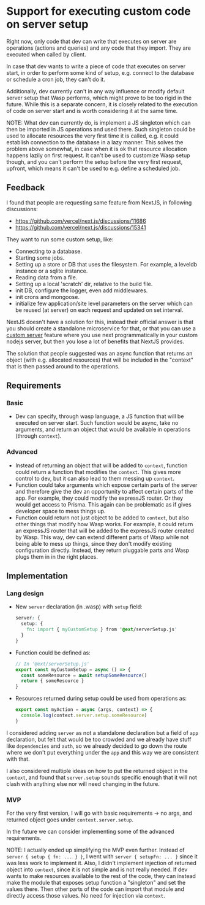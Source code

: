 # Support for executing custom code on server setup

Right now, only code that dev can write that executes on server are operations (actions and queries) and any code that they import.
They are executed when called by client.

In case that dev wants to write a piece of code that executes on server start, in order to perform some kind of setup, e.g. connect to the database or schedule a cron job, they can't do it.

Additionally, dev currently can't in any way influence or modify default server setup that Wasp performs, which might prove to be too rigid in the future.
While this is a separate concern, it is closely related to the execution of code on server start and is worth considering it at the same time.

NOTE: What dev can currently do, is implement a JS singleton which can then be imported in JS operations and used there.
  Such singleton could be used to allocate resources the very first time it is called, e.g. it could establish connection to the database in a lazy manner.
  This solves the problem above somewhat, in case when it is ok that resource allocation happens lazily on first request.
  It can't be used to customize Wasp setup though, and you can't perform the setup before the very first request, upfront, which means it can't be used to e.g. define a scheduled job.

## Feedback

I found that people are requesting same feature from NextJS, in following discussions:
  - https://github.com/vercel/next.js/discussions/11686
  - https://github.com/vercel/next.js/discussions/15341

They want to run some custom setup, like:
  - Connecting to a database.
  - Starting some jobs.
  - Setting up a store or DB that uses the filesystem. For example, a leveldb instance or a sqlite instance.
  - Reading data from a file.
  - Setting up a local 'scratch' dir, relative to the build file.
  - init DB, configure the logger, even add middlewares.
  - init crons and mongoose.
  - initialize few application/site level parameters on the server which can be reused (at server) on each request and updated on set interval.

NextJS doesn't have a solution for this, instead their official answer is that you should create a standalone microservice for that,
or that you can use a [custom server](https://nextjs.org/docs/advanced-features/custom-server) feature where you use next programmatically in your custom nodejs server, but then you lose a lot of benefits that NextJS provides.

The solution that people suggested was an async function that returns an object (with e.g. allocated resources) that will be included in the "context" that is then passed around to the operations.

## Requirements

### Basic
  - Dev can specify, through wasp language, a JS function that will be executed on server start.
    Such function would be async, take no arguments, and return an object that would be available in operations (through `context`).

### Advanced
  - Instead of returning an object that will be added to `context`, function could return a function that modifies the `context`.
    This gives more control to dev, but it can also lead to them messing up `context`.
  - Function could take arguments which expose certain parts of the server and therefore give the dev an opportunity to affect certain parts of the app.
    For example, they could modify the expressJS router. Or they would get access to Prisma.
    This again can be problematic as if gives developer space to mess things up.
  - Function could return not just object to be added to `context`, but also other things that modify how Wasp works.
    For example, it could return an expressJS router that will be added to the expressJS router created by Wasp.
    This way, dev can extend different parts of Wasp while not being able to mess up things, since they don't modify existing configuration directly.
    Instead, they return pluggable parts and Wasp plugs them in in the right places.

## Implementation

### Lang design

- New `server` declaration (in .wasp) with `setup` field:  
  ```css
  server: {
    setup: {
      fn: import { myCustomSetup } from '@ext/serverSetup.js'
    }
  }
  ```

- Function could be defined as:  
  ```js
  // In '@ext/serverSetup.js'
  export const myCustomSetup = async () => {
    const someResource = await setupSomeResource()
    return { someResource } 
  }
  ```

- Resources returned during setup could be used from operations as:  
  ```js
  export const myAction = async (args, context) => {
    console.log(context.server.setup.someResource)
  } 
  ```

I considered adding `server` as not a standalone declaration but a field of `app` declaration, but felt that would be too crowded and we already have stuff like `dependencies` and `auth`, so we already decided to go down the route where we don't put everything under the `app` and this way we are consistent with that.

I also considered multiple ideas on how to put the returned object in the `context`, and found that `server.setup` sounds specific enough that it will not clash with anything else nor will need changing in the future.

### MVP

For the very first version, I will go with basic requirements -> no args, and returned object goes under `context.server.setup`.

In the future we can consider implementing some of the advanced requirements.

NOTE: I actually ended up simplifying the MVP even further.
      Instead of `server { setup { fn: ... } }`, I went with `server { setupFn: ... }` since it was less work to implement it.
      Also, I didn't implement injection of returned object into `context`, since it is not simple and is not really needed.
      If dev wants to make resources available to the rest of the code, they can instead make the module that exposes setup function a "singleton" and set the values there.
      Then other parts of the code can import that module and directly access those values. No need for injection via `context`.

